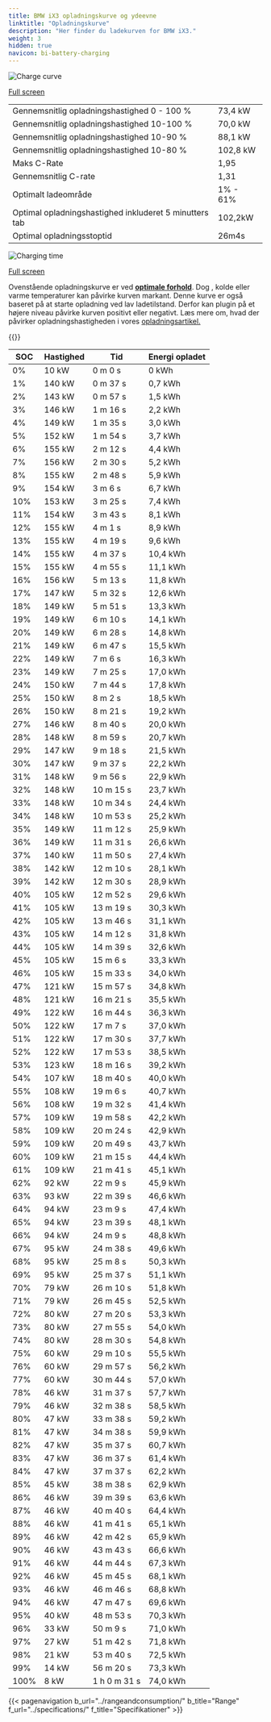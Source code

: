 ```yaml
---
title: BMW iX3 opladningskurve og ydeevne
linktitle: "Opladningskurve"
description: "Her finder du ladekurven for BMW iX3."
weight: 3
hidden: true
navicon: bi-battery-charging
---
```

<!-- markdownlint-disable MD033 -->
<img src="/images/models/bmw/ix3/ix3/chargingcurve.svg" alt="Charge curve" class="img-fluid">

[Full screen](/images/models/bmw/ix3/ix3/chargingcurve.svg)


<table class="table table-striped border">
<tbody>
<tr>
<td>Gennemsnitlig opladningshastighed 0 - 100 %</td><td>73,4 kW</td>
</tr>
<tr>
<td>Gennemsnitlig opladningshastighed 10-100 %</td><td>70,0 kW</td>
</tr>
<tr>
<td>Gennemsnitlig opladningshastighed 10-90 %</td><td>88,1 kW</td>
</tr>
<tr>
<td>Gennemsnitlig opladningshastighed 10-80 %</td><td>102,8 kW</td>
</tr>
<tr>
<td>Maks C-Rate</td><td>1,95</td>
</tr>
<tr>
<td>Gennemsnitlig C-rate</td><td>1,31</td>
</tr>
<tr>
<td>Optimalt ladeområde</td><td>1% - 61%</td>
</tr>
<tr>
<td>Optimal opladningshastighed inkluderet 5 minutters tab</td><td>102,2kW</td>
</tr>
<tr>
<td>Optimal opladningsstoptid</td><td>26m4s</td>
</tr>
</tbody>
</table>
<img src="/images/models/bmw/ix3/ix3/chargingtime.svg" alt="Charging time" class="img-fluid">

[Full screen](/images/models/bmw/ix3/ix3/chargingtime.svg)


Ovenstående opladningskurve er ved **[optimale forhold](../../../../../technology/battery/charging/#temperatur)**. Dog , kolde eller varme temperaturer kan påvirke kurven markant. Denne kurve er også baseret på at starte opladning ved lav ladetilstand. Derfor kan plugin på et højere niveau påvirke kurven positivt eller negativt. Læs mere om, hvad der påvirker opladningshastigheden i vores [opladningsartikel.](../../../../../technology/battery/charging/)


{{<evkxdisplayaddarticle />}}
<table class="table table-striped border">
<thead>
<tr><th>SOC</th><th>Hastighed</th><th>Tid</th><th>Energi opladet</th></tr>
</thead>
<tbody>
<tr>
<td>0%</td><td>10 kW</td><td> 0 m 0 s </td><td>0 kWh </td>
</tr>
<tr>
<td>1%</td><td>140 kW</td><td> 0 m 37 s </td><td>0,7 kWh </td>
</tr>
<tr>
<td>2%</td><td>143 kW</td><td> 0 m 57 s </td><td>1,5 kWh </td>
</tr>
<tr>
<td>3%</td><td>146 kW</td><td> 1 m 16 s </td><td>2,2 kWh </td>
</tr>
<tr>
<td>4%</td><td>149 kW</td><td> 1 m 35 s </td><td>3,0 kWh </td>
</tr>
<tr>
<td>5%</td><td>152 kW</td><td> 1 m 54 s </td><td>3,7 kWh </td>
</tr>
<tr>
<td>6%</td><td>155 kW</td><td> 2 m 12 s </td><td>4,4 kWh </td>
</tr>
<tr>
<td>7%</td><td>156 kW</td><td> 2 m 30 s </td><td>5,2 kWh </td>
</tr>
<tr>
<td>8%</td><td>155 kW</td><td> 2 m 48 s </td><td>5,9 kWh </td>
</tr>
<tr>
<td>9%</td><td>154 kW</td><td> 3 m 6 s </td><td>6,7 kWh </td>
</tr>
<tr>
<td>10%</td><td>153 kW</td><td> 3 m 25 s </td><td>7,4 kWh </td>
</tr>
<tr>
<td>11%</td><td>154 kW</td><td> 3 m 43 s </td><td>8,1 kWh </td>
</tr>
<tr>
<td>12%</td><td>155 kW</td><td> 4 m 1 s </td><td>8,9 kWh </td>
</tr>
<tr>
<td>13%</td><td>155 kW</td><td> 4 m 19 s </td><td>9,6 kWh </td>
</tr>
<tr>
<td>14%</td><td>155 kW</td><td> 4 m 37 s </td><td>10,4 kWh </td>
</tr>
<tr>
<td>15%</td><td>155 kW</td><td> 4 m 55 s </td><td>11,1 kWh </td>
</tr>
<tr>
<td>16%</td><td>156 kW</td><td> 5 m 13 s </td><td>11,8 kWh </td>
</tr>
<tr>
<td>17%</td><td>147 kW</td><td> 5 m 32 s </td><td>12,6 kWh </td>
</tr>
<tr>
<td>18%</td><td>149 kW</td><td> 5 m 51 s </td><td>13,3 kWh </td>
</tr>
<tr>
<td>19%</td><td>149 kW</td><td> 6 m 10 s </td><td>14,1 kWh </td>
</tr>
<tr>
<td>20%</td><td>149 kW</td><td> 6 m 28 s </td><td>14,8 kWh </td>
</tr>
<tr>
<td>21%</td><td>149 kW</td><td> 6 m 47 s </td><td>15,5 kWh </td>
</tr>
<tr>
<td>22%</td><td>149 kW</td><td> 7 m 6 s </td><td>16,3 kWh </td>
</tr>
<tr>
<td>23%</td><td>149 kW</td><td> 7 m 25 s </td><td>17,0 kWh </td>
</tr>
<tr>
<td>24%</td><td>150 kW</td><td> 7 m 44 s </td><td>17,8 kWh </td>
</tr>
<tr>
<td>25%</td><td>150 kW</td><td> 8 m 2 s </td><td>18,5 kWh </td>
</tr>
<tr>
<td>26%</td><td>150 kW</td><td> 8 m 21 s </td><td>19,2 kWh </td>
</tr>
<tr>
<td>27%</td><td>146 kW</td><td> 8 m 40 s </td><td>20,0 kWh </td>
</tr>
<tr>
<td>28%</td><td>148 kW</td><td> 8 m 59 s </td><td>20,7 kWh </td>
</tr>
<tr>
<td>29%</td><td>147 kW</td><td> 9 m 18 s </td><td>21,5 kWh </td>
</tr>
<tr>
<td>30%</td><td>147 kW</td><td> 9 m 37 s </td><td>22,2 kWh </td>
</tr>
<tr>
<td>31%</td><td>148 kW</td><td> 9 m 56 s </td><td>22,9 kWh </td>
</tr>
<tr>
<td>32%</td><td>148 kW</td><td> 10 m 15 s </td><td>23,7 kWh </td>
</tr>
<tr>
<td>33%</td><td>148 kW</td><td> 10 m 34 s </td><td>24,4 kWh </td>
</tr>
<tr>
<td>34%</td><td>148 kW</td><td> 10 m 53 s </td><td>25,2 kWh </td>
</tr>
<tr>
<td>35%</td><td>149 kW</td><td> 11 m 12 s </td><td>25,9 kWh </td>
</tr>
<tr>
<td>36%</td><td>149 kW</td><td> 11 m 31 s </td><td>26,6 kWh </td>
</tr>
<tr>
<td>37%</td><td>140 kW</td><td> 11 m 50 s </td><td>27,4 kWh </td>
</tr>
<tr>
<td>38%</td><td>142 kW</td><td> 12 m 10 s </td><td>28,1 kWh </td>
</tr>
<tr>
<td>39%</td><td>142 kW</td><td> 12 m 30 s </td><td>28,9 kWh </td>
</tr>
<tr>
<td>40%</td><td>105 kW</td><td> 12 m 52 s </td><td>29,6 kWh </td>
</tr>
<tr>
<td>41%</td><td>105 kW</td><td> 13 m 19 s </td><td>30,3 kWh </td>
</tr>
<tr>
<td>42%</td><td>105 kW</td><td> 13 m 46 s </td><td>31,1 kWh </td>
</tr>
<tr>
<td>43%</td><td>105 kW</td><td> 14 m 12 s </td><td>31,8 kWh </td>
</tr>
<tr>
<td>44%</td><td>105 kW</td><td> 14 m 39 s </td><td>32,6 kWh </td>
</tr>
<tr>
<td>45%</td><td>105 kW</td><td> 15 m 6 s </td><td>33,3 kWh </td>
</tr>
<tr>
<td>46%</td><td>105 kW</td><td> 15 m 33 s </td><td>34,0 kWh </td>
</tr>
<tr>
<td>47%</td><td>121 kW</td><td> 15 m 57 s </td><td>34,8 kWh </td>
</tr>
<tr>
<td>48%</td><td>121 kW</td><td> 16 m 21 s </td><td>35,5 kWh </td>
</tr>
<tr>
<td>49%</td><td>122 kW</td><td> 16 m 44 s </td><td>36,3 kWh </td>
</tr>
<tr>
<td>50%</td><td>122 kW</td><td> 17 m 7 s </td><td>37,0 kWh </td>
</tr>
<tr>
<td>51%</td><td>122 kW</td><td> 17 m 30 s </td><td>37,7 kWh </td>
</tr>
<tr>
<td>52%</td><td>122 kW</td><td> 17 m 53 s </td><td>38,5 kWh </td>
</tr>
<tr>
<td>53%</td><td>123 kW</td><td> 18 m 16 s </td><td>39,2 kWh </td>
</tr>
<tr>
<td>54%</td><td>107 kW</td><td> 18 m 40 s </td><td>40,0 kWh </td>
</tr>
<tr>
<td>55%</td><td>108 kW</td><td> 19 m 6 s </td><td>40,7 kWh </td>
</tr>
<tr>
<td>56%</td><td>108 kW</td><td> 19 m 32 s </td><td>41,4 kWh </td>
</tr>
<tr>
<td>57%</td><td>109 kW</td><td> 19 m 58 s </td><td>42,2 kWh </td>
</tr>
<tr>
<td>58%</td><td>109 kW</td><td> 20 m 24 s </td><td>42,9 kWh </td>
</tr>
<tr>
<td>59%</td><td>109 kW</td><td> 20 m 49 s </td><td>43,7 kWh </td>
</tr>
<tr>
<td>60%</td><td>109 kW</td><td> 21 m 15 s </td><td>44,4 kWh </td>
</tr>
<tr>
<td>61%</td><td>109 kW</td><td> 21 m 41 s </td><td>45,1 kWh </td>
</tr>
<tr>
<td>62%</td><td>92 kW</td><td> 22 m 9 s </td><td>45,9 kWh </td>
</tr>
<tr>
<td>63%</td><td>93 kW</td><td> 22 m 39 s </td><td>46,6 kWh </td>
</tr>
<tr>
<td>64%</td><td>94 kW</td><td> 23 m 9 s </td><td>47,4 kWh </td>
</tr>
<tr>
<td>65%</td><td>94 kW</td><td> 23 m 39 s </td><td>48,1 kWh </td>
</tr>
<tr>
<td>66%</td><td>94 kW</td><td> 24 m 9 s </td><td>48,8 kWh </td>
</tr>
<tr>
<td>67%</td><td>95 kW</td><td> 24 m 38 s </td><td>49,6 kWh </td>
</tr>
<tr>
<td>68%</td><td>95 kW</td><td> 25 m 8 s </td><td>50,3 kWh </td>
</tr>
<tr>
<td>69%</td><td>95 kW</td><td> 25 m 37 s </td><td>51,1 kWh </td>
</tr>
<tr>
<td>70%</td><td>79 kW</td><td> 26 m 10 s </td><td>51,8 kWh </td>
</tr>
<tr>
<td>71%</td><td>79 kW</td><td> 26 m 45 s </td><td>52,5 kWh </td>
</tr>
<tr>
<td>72%</td><td>80 kW</td><td> 27 m 20 s </td><td>53,3 kWh </td>
</tr>
<tr>
<td>73%</td><td>80 kW</td><td> 27 m 55 s </td><td>54,0 kWh </td>
</tr>
<tr>
<td>74%</td><td>80 kW</td><td> 28 m 30 s </td><td>54,8 kWh </td>
</tr>
<tr>
<td>75%</td><td>60 kW</td><td> 29 m 10 s </td><td>55,5 kWh </td>
</tr>
<tr>
<td>76%</td><td>60 kW</td><td> 29 m 57 s </td><td>56,2 kWh </td>
</tr>
<tr>
<td>77%</td><td>60 kW</td><td> 30 m 44 s </td><td>57,0 kWh </td>
</tr>
<tr>
<td>78%</td><td>46 kW</td><td> 31 m 37 s </td><td>57,7 kWh </td>
</tr>
<tr>
<td>79%</td><td>46 kW</td><td> 32 m 38 s </td><td>58,5 kWh </td>
</tr>
<tr>
<td>80%</td><td>47 kW</td><td> 33 m 38 s </td><td>59,2 kWh </td>
</tr>
<tr>
<td>81%</td><td>47 kW</td><td> 34 m 38 s </td><td>59,9 kWh </td>
</tr>
<tr>
<td>82%</td><td>47 kW</td><td> 35 m 37 s </td><td>60,7 kWh </td>
</tr>
<tr>
<td>83%</td><td>47 kW</td><td> 36 m 37 s </td><td>61,4 kWh </td>
</tr>
<tr>
<td>84%</td><td>47 kW</td><td> 37 m 37 s </td><td>62,2 kWh </td>
</tr>
<tr>
<td>85%</td><td>45 kW</td><td> 38 m 38 s </td><td>62,9 kWh </td>
</tr>
<tr>
<td>86%</td><td>46 kW</td><td> 39 m 39 s </td><td>63,6 kWh </td>
</tr>
<tr>
<td>87%</td><td>46 kW</td><td> 40 m 40 s </td><td>64,4 kWh </td>
</tr>
<tr>
<td>88%</td><td>46 kW</td><td> 41 m 41 s </td><td>65,1 kWh </td>
</tr>
<tr>
<td>89%</td><td>46 kW</td><td> 42 m 42 s </td><td>65,9 kWh </td>
</tr>
<tr>
<td>90%</td><td>46 kW</td><td> 43 m 43 s </td><td>66,6 kWh </td>
</tr>
<tr>
<td>91%</td><td>46 kW</td><td> 44 m 44 s </td><td>67,3 kWh </td>
</tr>
<tr>
<td>92%</td><td>46 kW</td><td> 45 m 45 s </td><td>68,1 kWh </td>
</tr>
<tr>
<td>93%</td><td>46 kW</td><td> 46 m 46 s </td><td>68,8 kWh </td>
</tr>
<tr>
<td>94%</td><td>46 kW</td><td> 47 m 47 s </td><td>69,6 kWh </td>
</tr>
<tr>
<td>95%</td><td>40 kW</td><td> 48 m 53 s </td><td>70,3 kWh </td>
</tr>
<tr>
<td>96%</td><td>33 kW</td><td> 50 m 9 s </td><td>71,0 kWh </td>
</tr>
<tr>
<td>97%</td><td>27 kW</td><td> 51 m 42 s </td><td>71,8 kWh </td>
</tr>
<tr>
<td>98%</td><td>21 kW</td><td> 53 m 40 s </td><td>72,5 kWh </td>
</tr>
<tr>
<td>99%</td><td>14 kW</td><td> 56 m 20 s </td><td>73,3 kWh </td>
</tr>
<tr>
<td>100%</td><td>8 kW</td><td>1 h 0 m 31 s </td><td>74,0 kWh </td>
</tr>
</tbody>
</table>


{{< pagenavigation b_url="../rangeandconsumption/" b_title="Range" f_url="../specifications/" f_title="Specifikationer" >}}
